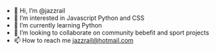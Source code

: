 - 👋 Hi, I’m @jazzrail
- 👀 I’m interested in Javascript Python and CSS
- 🌱 I’m currently learning Python
- 💞️ I’m looking to collaborate on community bebefit and sport projects
- 📫 How to reach me jazzrail@hotmail.com

<!---
jazzrail/jazzrail is a ✨ special ✨ repository because its `README.md` (this file) appears on your GitHub profile.
You can click the Preview link to take a look at your changes.
--->
